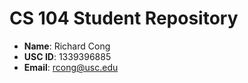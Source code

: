 # CS 104 Student Repository

- **Name**: Richard Cong
- **USC ID**: 1339396885
- **Email**: rcong@usc.edu
